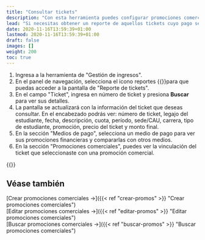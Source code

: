 ```yaml
---
title: "Consultar tickets"
description: "Con esta herramienta puedes configurar promociones comerciales que se aplicarán a los tickets."
lead: "Si necesitas obtener un reporte de aquellos tickets cuyo pago se encuentra pendiente, puedes usar esta funcionalidad. Esta búsqueda te permite ver la relación entre los tickets y las promociones (financieras y comerciales) que se pueden aplicar al mismo."
date: 2020-11-16T13:59:39+01:00
lastmod: 2020-11-16T13:59:39+01:00
draft: false
images: []
weight: 200
toc: true
---
```


1. Ingresa a la herramienta de "Gestión de ingresos".
1. En el panel de navegación, selecciona el icono reportes {{<inline-icon image="note.png" alt="note icon">}}para que puedas acceder a la pantalla de "Reporte de tickets".
1. En el campo "Ticket", ingresa en número de ticket y presiona **Buscar** para ver sus detalles.
1. La pantalla se actualizará con la información del ticket que deseas consultar. En el encabezado podrás ver: número de ticket, legajo del estudiante, fecha, descripción, cuota, período, sede/CAU, carrera, tipo de estudiante, promoción, precio del ticket y monto final.
1. En la sección "Medios de pago", selecciona un medio de pago para ver sus promociones financieras y compararlas con otros medios.
1. En la sección "Promociones comerciales", puedes ver la vinculación del ticket que seleccionaste con una promoción comercial.

{{<tip text="Si tienes los permisos necesarios, desde esta pantalla también puedes ver más detalles o editar las promociones comerciales haciendo clic en el icono de lápiz.">}}

## Véase también

[Crear promociones comerciales →]({{< ref "crear-promos" >}} "Crear promociones comerciales")
<br/>
[Editar promociones comerciales →]({{< ref "editar-promos" >}} "Editar promociones comerciales")
<br/>
[Buscar promociones comerciales →]({{< ref "buscar-promos" >}} "Buscar promociones comerciales")
